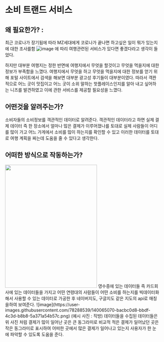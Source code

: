 # 소비 트랜드 서비스

## 왜 필요한가? : 
최근 코로나가 장기됨에 따라 MZ세대에게 코로나가 끝나면 하고싶은 일이 뭐가 있는지에 대한 조사를함
![image](https://user-images.githubusercontent.com/28525747/140058662-587baa0c-3409-4d9f-9987-d93cf92b5ad3.png)
에 따리 여행관련된 서비스가 있다면 좋겠다라고 생각이 들었다.

하지만 대부분 여행지는 정한 반면에 여행지에서 무엇을 할것이고 무엇을 먹을지에 대한 정보가 부족함을 느꼈다.
여행지에서 무엇을 하고 무엇을 먹을지에 대한 정보를 얻기 위해 포털 사이트에서 검색을 해보면 대부분
광고성 후기들이 대부분이였다. 따라서 객꽌적으로 어느 곳이 맛집이고 어느 곳이 소위 말하는 핫플레이스인지를
알아 내고 싶어하는 니즈를 발견하였고 이에 관한 서비스를 제공할 필요성을 느꼈다.

## 어떤것을 알려주는가? 
소비자들의 소비정보를 객관적인 데이터로 알려준다. 객관적인 데이터라고 하면 실제 결제 데이터 즉 한 장소에서 얼마나 많은 결제가 이루어졌나를 토대로 실제 사람들이 
어디를 많이 가고 어느 가게에서 소비를 많이 하는지를 확인할 수 있고 이러한 데이터를 토대로 여행 계획을 짜는데 도움을 줄 수 있다고 생각한다.

## 어떠한 방식으로 작동하는가?
<img src="https://user-images.githubusercontent.com/28525747/140063434-4a4486fd-2a9d-479f-bd15-8dca7ce38739.png" width="300" height="400"/>
영수증에 있는 데이터들 즉 카드회사에 있는 데이터들을 가지고 어떤 연령대의 사람들이 어떤 소비를 하는지를
빅데이터화 해서 사용할 수 있는 데이터로 가공한 후 
네이버지도, 구글지도 같은 지도의 api로 매칭을하여 보여준다.
![image](https://user-images.githubusercontent.com/78288539/140065070-bacbc0d8-bbdf-4c3d-b8b8-5a371a54b57c.png)
(예시 사진 : 직방)
데이터들을 수집된 데이터들은 위 사진 처럼 결제가 많이 일어난 곳은 큰 동그라미로 비교적 적은 결제가 일어났던 곳은
작은 동그라미로 표시하여 어떠한 곳에서 많은 결제가 일어나고 있는지 사용자가 한 눈에 파악할 수 있도록 도움을 준다.

